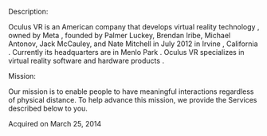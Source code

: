 Description:

Oculus VR is an American company that develops virtual reality technology , owned by Meta , founded by Palmer Luckey, Brendan Iribe, Michael Antonov, Jack McCauley, and Nate Mitchell in July 2012 in Irvine , California . Currently its headquarters are in Menlo Park . Oculus VR specializes in virtual reality software and hardware products .

Mission:

Our mission is to enable people to have meaningful interactions regardless of physical distance. To help advance this mission, we provide the Services described below to you.

Acquired on March 25, 2014